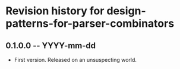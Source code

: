 # Revision history for design-patterns-for-parser-combinators

## 0.1.0.0 -- YYYY-mm-dd

* First version. Released on an unsuspecting world.
